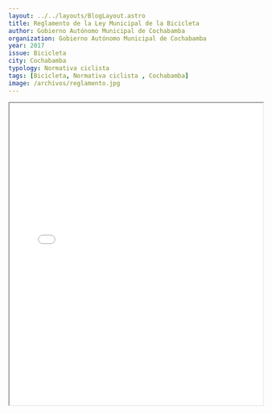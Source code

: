 ```yaml
---
layout: ../../layouts/BlogLayout.astro
title: Reglamento de la Ley Municipal de la Bicicleta
author: Gobierno Autónomo Municipal de Cochabamba
organization: Gobierno Autónomo Municipal de Cochabamba
year: 2017
issue: Bicicleta
city: Cochabamba
typology: Normativa ciclista
tags: [Bicicleta, Normativa ciclista , Cochabamba]
image: /archivos/reglamento.jpg
---
```


<iframe src="/archivos/reglamento_ley-municipal-bici.pdf" width="100%" height="600px"></iframe>